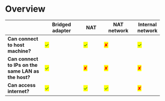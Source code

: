 # Overview



<table><thead><tr><th width="141"></th><th width="172">Bridged adapter</th><th width="75">NAT </th><th width="128">NAT network</th><th>Internal network</th></tr></thead><tbody><tr><td><strong>Can connect to host machine?</strong></td><td><mark style="color:green;">✓</mark></td><td><mark style="color:green;">✓</mark></td><td><mark style="color:red;">✘</mark></td><td><mark style="color:green;">✓</mark></td></tr><tr><td><strong>Can connect to IPs on the same LAN as the host?</strong></td><td><mark style="color:green;">✓</mark></td><td><mark style="color:red;">✘</mark></td><td><mark style="color:red;">✘</mark></td><td><mark style="color:red;">✘</mark></td></tr><tr><td><strong>Can access internet?</strong></td><td><mark style="color:green;">✓</mark></td><td><mark style="color:green;">✓</mark></td><td><mark style="color:green;">✓</mark></td><td><mark style="color:red;">✘</mark></td></tr></tbody></table>
